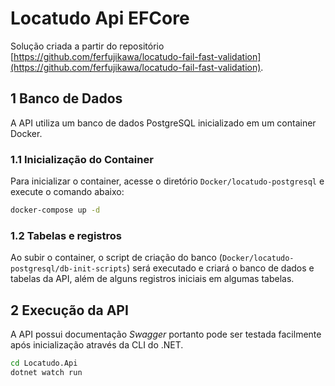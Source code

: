 # Locatudo Api EFCore

Solução criada a partir do repositório [https://github.com/ferfujikawa/locatudo-fail-fast-validation](https://github.com/ferfujikawa/locatudo-fail-fast-validation).

## 1 Banco de Dados

A API utiliza um banco de dados PostgreSQL inicializado em um container Docker.

### 1.1 Inicialização do Container

Para inicializar o container, acesse o diretório `Docker/locatudo-postgresql` e execute o comando abaixo:

```bash
docker-compose up -d
```

### 1.2 Tabelas e registros

Ao subir o container, o script de criação do banco (`Docker/locatudo-postgresql/db-init-scripts`) será executado e criará o banco de dados e tabelas da API, além de alguns registros iniciais em algumas tabelas.

## 2 Execução da API

A API possui documentação *Swagger* portanto pode ser testada facilmente após inicialização através da CLI do .NET.

```bash
cd Locatudo.Api
dotnet watch run
```
